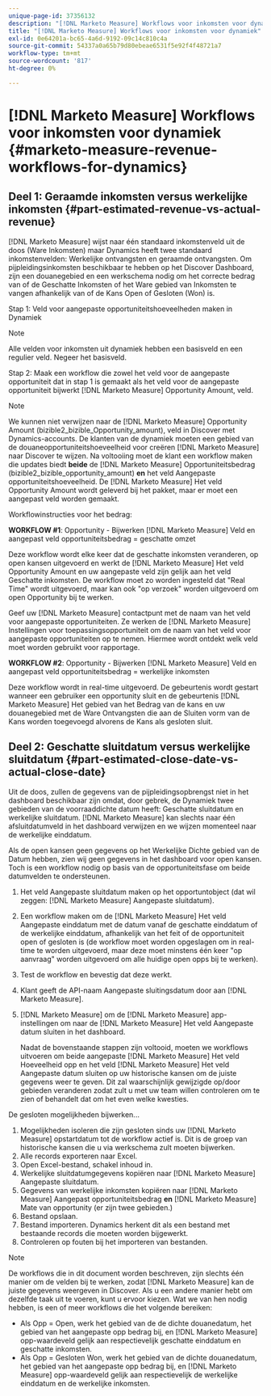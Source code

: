 ```yaml
---
unique-page-id: 37356132
description: "[!DNL Marketo Measure] Workflows voor inkomsten voor dynamiek - [!DNL Marketo Measure] - Productdocumentatie"
title: "[!DNL Marketo Measure] Workflows voor inkomsten voor dynamiek"
exl-id: 0e64201a-bc65-4a6d-9192-09c14c810c4a
source-git-commit: 54337a0a65b79d80ebeae6531f5e92f4f48721a7
workflow-type: tm+mt
source-wordcount: '817'
ht-degree: 0%

---
```


# [!DNL Marketo Measure] Workflows voor inkomsten voor dynamiek {#marketo-measure-revenue-workflows-for-dynamics}

## Deel 1: Geraamde inkomsten versus werkelijke inkomsten {#part-estimated-revenue-vs-actual-revenue}

[!DNL Marketo Measure] wijst naar één standaard inkomstenveld uit de doos (Ware Inkomsten) maar Dynamics heeft twee standaard inkomstenvelden: Werkelijke ontvangsten en geraamde ontvangsten. Om pijpleidingsinkomsten beschikbaar te hebben op het Discover Dashboard, zijn een douanegebied en een werkschema nodig om het correcte bedrag van of de Geschatte Inkomsten of het Ware gebied van Inkomsten te vangen afhankelijk van of de Kans Open of Gesloten (Won) is.

Stap 1: Veld voor aangepaste opportuniteitshoeveelheden maken in Dynamiek

>[!NOTE]
>
>Alle velden voor inkomsten uit dynamiek hebben een basisveld en een regulier veld. Negeer het basisveld.

Stap 2: Maak een workflow die zowel het veld voor de aangepaste opportuniteit dat in stap 1 is gemaakt als het veld voor de aangepaste opportuniteit bijwerkt [!DNL Marketo Measure] Opportunity Amount, veld.

>[!NOTE]
>
>We kunnen niet verwijzen naar de [!DNL Marketo Measure] Opportunity Amount (bizible2_bizible_Opportunity_amount), veld in Discover met Dynamics-accounts. De klanten van de dynamiek moeten een gebied van de douaneopportuniteitshoeveelheid voor creëren [!DNL Marketo Measure] naar Discover te wijzen. Na voltooiing moet de klant een workflow maken die updates biedt **beide** de [!DNL Marketo Measure] Opportuniteitsbedrag (bizible2_bizible_opportunity_amount) **en** het veld Aangepaste opportuniteitshoeveelheid. De [!DNL Marketo Measure] Het veld Opportunity Amount wordt geleverd bij het pakket, maar er moet een aangepast veld worden gemaakt.

Workflowinstructies voor het bedrag:

**WORKFLOW #1**: Opportunity - Bijwerken [!DNL Marketo Measure] Veld en aangepast veld opportuniteitsbedrag = geschatte omzet

Deze workflow wordt elke keer dat de geschatte inkomsten veranderen, op open kansen uitgevoerd en werkt de [!DNL Marketo Measure] Het veld Opportunity Amount en uw aangepaste veld zijn gelijk aan het veld Geschatte inkomsten. De workflow moet zo worden ingesteld dat &quot;Real Time&quot; wordt uitgevoerd, maar kan ook &quot;op verzoek&quot; worden uitgevoerd om open Opportunity bij te werken.

Geef uw [!DNL Marketo Measure] contactpunt met de naam van het veld voor aangepaste opportuniteiten. Ze werken de [!DNL Marketo Measure] Instellingen voor toepassingsopportuniteit om de naam van het veld voor aangepaste opportuniteiten op te nemen. Hiermee wordt ontdekt welk veld moet worden gebruikt voor rapportage.

**WORKFLOW #2**: Opportunity - Bijwerken [!DNL Marketo Measure] Veld en aangepast veld opportuniteitsbedrag = werkelijke inkomsten

Deze workflow wordt in real-time uitgevoerd. De gebeurtenis wordt gestart wanneer een gebruiker een opportunity sluit en de gebeurtenis [!DNL Marketo Measure] Het gebied van het Bedrag van de kans en uw douanegebied met de Ware Ontvangsten die aan de Sluiten vorm van de Kans worden toegevoegd alvorens de Kans als gesloten sluit.

## Deel 2: Geschatte sluitdatum versus werkelijke sluitdatum {#part-estimated-close-date-vs-actual-close-date}

Uit de doos, zullen de gegevens van de pijpleidingsopbrengst niet in het dashboard beschikbaar zijn omdat, door gebrek, de Dynamiek twee gebieden van de voorraaddichte datum heeft: Geschatte sluitdatum en werkelijke sluitdatum. [!DNL Marketo Measure] kan slechts naar één afsluitdatumveld in het dashboard verwijzen en we wijzen momenteel naar de werkelijke einddatum.

Als de open kansen geen gegevens op het Werkelijke Dichte gebied van de Datum hebben, zien wij geen gegevens in het dashboard voor open kansen. Toch is een workflow nodig op basis van de opportuniteitsfase om beide datumvelden te ondersteunen.

1. Het veld Aangepaste sluitdatum maken op het opportuntobject (dat wil zeggen: [!DNL Marketo Measure] Aangepaste sluitdatum).
1. Een workflow maken om de [!DNL Marketo Measure] Het veld Aangepaste einddatum met de datum vanaf de geschatte einddatum of de werkelijke einddatum, afhankelijk van het feit of de opportuniteit open of gesloten is (de workflow moet worden opgeslagen om in real-time te worden uitgevoerd, maar deze moet minstens één keer &quot;op aanvraag&quot; worden uitgevoerd om alle huidige open opps bij te werken).
1. Test de workflow en bevestig dat deze werkt.
1. Klant geeft de API-naam Aangepaste sluitingsdatum door aan [!DNL Marketo Measure].
1. [!DNL Marketo Measure] om de [!DNL Marketo Measure] app-instellingen om naar de [!DNL Marketo Measure] Het veld Aangepaste datum sluiten in het dashboard.

   Nadat de bovenstaande stappen zijn voltooid, moeten we workflows uitvoeren om beide aangepaste [!DNL Marketo Measure] Het veld Hoeveelheid opp en het veld [!DNL Marketo Measure] Het veld Aangepaste datum sluiten op uw historische kansen om de juiste gegevens weer te geven. Dit zal waarschijnlijk gewijzigde op/door gebieden veranderen zodat zult u met uw team willen controleren om te zien of behandelt dat om het even welke kwesties.

De gesloten mogelijkheden bijwerken...

1. Mogelijkheden isoleren die zijn gesloten sinds uw [!DNL Marketo Measure] opstartdatum tot de workflow actief is. Dit is de groep van historische kansen die u via werkschema zult moeten bijwerken.
1. Alle records exporteren naar Excel.
1. Open Excel-bestand, schakel inhoud in.
1. Werkelijke sluitdatumgegevens kopiëren naar [!DNL Marketo Measure] Aangepaste sluitdatum.
1. Gegevens van werkelijke inkomsten kopiëren naar [!DNL Marketo Measure] Aangepast opportuniteitsbedrag **en** [!DNL Marketo Measure] Mate van opportunity (er zijn twee gebieden.)
1. Bestand opslaan.
1. Bestand importeren. Dynamics herkent dit als een bestand met bestaande records die moeten worden bijgewerkt.
1. Controleren op fouten bij het importeren van bestanden.

>[!NOTE]
>
>De workflows die in dit document worden beschreven, zijn slechts één manier om de velden bij te werken, zodat [!DNL Marketo Measure] kan de juiste gegevens weergeven in Discover. Als u een andere manier hebt om dezelfde taak uit te voeren, kunt u ervoor kiezen. Wat we van hen nodig hebben, is een of meer workflows die het volgende bereiken:
>
> * Als Opp = Open, werk het gebied van de de dichte douanedatum, het gebied van het aangepaste opp bedrag bij, en [!DNL Marketo Measure] opp-waardeveld gelijk aan respectievelijk geschatte einddatum en geschatte inkomsten.
> * Als Opp = Gesloten Won, werk het gebied van de dichte douanedatum, het gebied van het aangepaste opp bedrag bij, en [!DNL Marketo Measure] opp-waardeveld gelijk aan respectievelijk de werkelijke einddatum en de werkelijke inkomsten.

